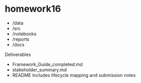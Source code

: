 # homework16

- /data
- /src
- /notebooks
- /reports
- /docs

Deliverables
- Framework_Guide_completed.md
- stakeholder_summary.md
- README includes lifecycle mapping and submission notes
